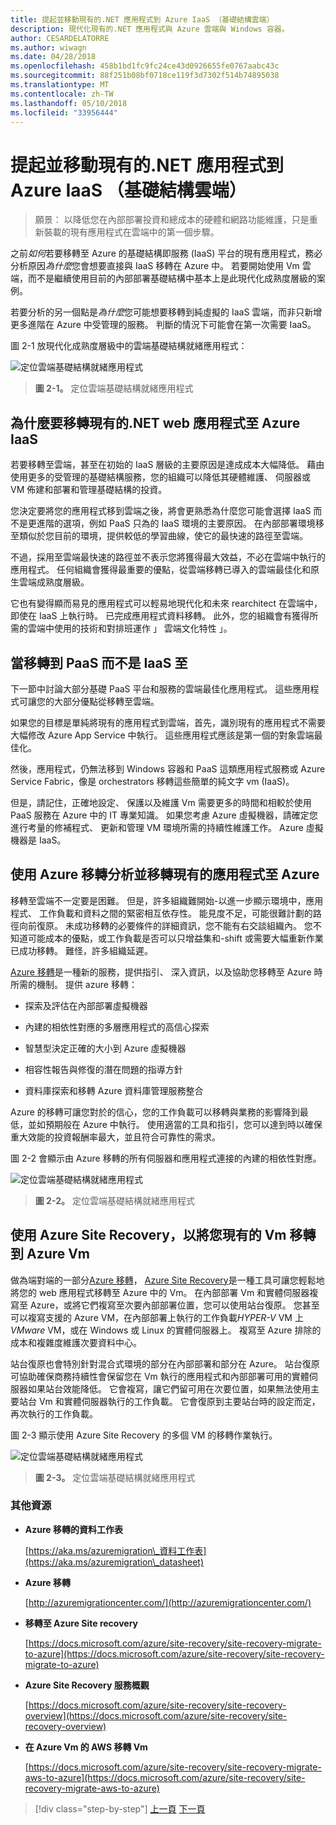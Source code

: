 ```yaml
---
title: 提起並移動現有的.NET 應用程式到 Azure IaaS （基礎結構雲端）
description: 現代化現有的.NET 應用程式與 Azure 雲端與 Windows 容器。
author: CESARDELATORRE
ms.author: wiwagn
ms.date: 04/28/2018
ms.openlocfilehash: 458b1bd1fc9fc24ce43d0926655fe0767aabc43c
ms.sourcegitcommit: 88f251b08bf0718ce119f3d7302f514b74895038
ms.translationtype: MT
ms.contentlocale: zh-TW
ms.lasthandoff: 05/10/2018
ms.locfileid: "33956444"
---
```

# <a name="lift-and-shift-existing-net-apps-to-azure-iaas-cloud-infrastructure-ready"></a>提起並移動現有的.NET 應用程式到 Azure IaaS （基礎結構雲端）

> 願景： 以降低您在內部部署投資和總成本的硬體和網路功能維護，只是重新裝載的現有應用程式在雲端中的第一個步驟。

之前*如何*若要移轉至 Azure 的基礎結構即服務 (IaaS) 平台的現有應用程式，務必分析原因*為什麼*您會想要直接與 IaaS 移轉在 Azure 中。 若要開始使用 Vm 雲端，而不是繼續使用目前的內部部署基礎結構中基本上是此現代化成熟度層級的案例。

若要分析的另一個點是*為什麼*您可能想要移轉到純虛擬的 IaaS 雲端，而非只新增更多進階在 Azure 中受管理的服務。 判斷的情況下可能會在第一次需要 IaaS。

圖 2-1 放現代化成熟度層級中的雲端基礎結構就緒應用程式：

![定位雲端基礎結構就緒應用程式](./media/image2-1.png)

> **圖 2-1。** 定位雲端基礎結構就緒應用程式

## <a name="why-migrate-existing-net-web-applications-to-azure-iaas"></a>為什麼要移轉現有的.NET web 應用程式至 Azure IaaS

若要移轉至雲端，甚至在初始的 IaaS 層級的主要原因是達成成本大幅降低。 藉由使用更多的受管理的基礎結構服務，您的組織可以降低其硬體維護、 伺服器或 VM 佈建和部署和管理基礎結構的投資。

您決定要將您的應用程式移到雲端之後，將會更熟悉為什麼您可能會選擇 IaaS 而不是更進階的選項，例如 PaaS 只為的 IaaS 環境的主要原因。 在內部部署環境移至類似於您目前的環境，提供較低的學習曲線，使它的最快速的路徑至雲端。

不過，採用至雲端最快速的路徑並不表示您將獲得最大效益，不必在雲端中執行的應用程式。 任何組織會獲得最重要的優點，從雲端移轉已導入的雲端最佳化和原生雲端成熟度層級。

它也有變得顯而易見的應用程式可以輕易地現代化和未來 rearchitect 在雲端中，即使在 IaaS 上執行時。 已完成應用程式資料移轉。 此外，您的組織會有獲得所需的雲端中使用的技術和對排班運作 」 雲端文化特性 」。

## <a name="when-to-migrate-to-iaas-instead-of-to-paas"></a>當移轉到 PaaS 而不是 IaaS 至

下一節中討論大部分基礎 PaaS 平台和服務的雲端最佳化應用程式。 這些應用程式可讓您的大部分優點從移轉至雲端。 

如果您的目標是單純將現有的應用程式到雲端，首先，識別現有的應用程式不需要大幅修改 Azure App Service 中執行。 這些應用程式應該是第一個的對象雲端最佳化。 

然後，應用程式，仍無法移到 Windows 容器和 PaaS 這類應用程式服務或 Azure Service Fabric，像是 orchestrators 移轉這些簡單的純文字 vm (IaaS)。 

但是，請記住，正確地設定、 保護以及維護 Vm 需要更多的時間和相較於使用 PaaS 服務在 Azure 中的 IT 專業知識。 如果您考慮 Azure 虛擬機器，請確定您進行考量的修補程式、 更新和管理 VM 環境所需的持續性維護工作。 Azure 虛擬機器是 IaaS。

## <a name="use-azure-migrate-to-analyze-and-migrate-your-existing-applications-to-azure"></a>使用 Azure 移轉分析並移轉現有的應用程式至 Azure

移轉至雲端不一定要是困難。 但是，許多組織難開始-以進一步顯示環境中，應用程式、 工作負載和資料之間的緊密相互依存性。 能見度不足，可能很難計劃的路徑向前復原。 未成功移轉的必要條件的詳細資訊，您不能有右交談組織內。 您不知道可能成本的優點，或工作負載是否可以只增益集和-shift 或需要大幅重新作業已成功移轉。 難怪，許多組織延遲。

[Azure 移轉](https://aka.ms/azuremigrate)是一種新的服務，提供指引、 深入資訊，以及協助您移轉至 Azure 時所需的機制。 提供 azure 移轉：

- 探索及評估在內部部署虛擬機器

- 內建的相依性對應的多層應用程式的高信心探索

- 智慧型決定正確的大小到 Azure 虛擬機器

- 相容性報告與修復的潛在問題的指導方針

- 資料庫探索和移轉 Azure 資料庫管理服務整合

Azure 的移轉可讓您對於的信心，您的工作負載可以移轉與業務的影響降到最低，並如預期般在 Azure 中執行。 使用適當的工具和指引，您可以達到時以確保重大效能的投資報酬率最大，並且符合可靠性的需求。

圖 2-2 會顯示由 Azure 移轉的所有伺服器和應用程式連接的內建的相依性對應。

![定位雲端基礎結構就緒應用程式](./media/image2-2.png)

> **圖 2-2。** 定位雲端基礎結構就緒應用程式

## <a name="use-azure-site-recovery-to-migrate-your-existing-vms-to-azure-vms"></a>使用 Azure Site Recovery，以將您現有的 Vm 移轉到 Azure Vm

做為端對端的一部分[Azure 移轉](https://aka.ms/azuremigrate)， [Azure Site Recovery](https://docs.microsoft.com/azure/site-recovery/site-recovery-overview)是一種工具可讓您輕鬆地將您的 web 應用程式移轉至 Azure 中的 Vm。 在內部部署 Vm 和實體伺服器複寫至 Azure，或將它們複寫至次要內部部署位置，您可以使用站台復原。 您甚至可以複寫支援的 Azure VM，在內部部署上執行的工作負載*HYPER-V* VM 上*VMware* VM，或在 Windows 或 Linux 的實體伺服器上。 複寫至 Azure 排除的成本和複雜度維護次要資料中心。

站台復原也會特別針對混合式環境的部分在內部部署和部分在 Azure。 站台復原可協助確保商務持續性會保留您在 Vm 執行的應用程式和內部部署可用的實體伺服器如果站台效能降低。 它會複寫，讓它們留可用在次要位置，如果無法使用主要站台 Vm 和實體伺服器執行的工作負載。 它會復原到主要站台時的設定而定，再次執行的工作負載。

圖 2-3 顯示使用 Azure Site Recovery 的多個 VM 的移轉作業執行。

![定位雲端基礎結構就緒應用程式](./media/image2-3.png)

> **圖 2-3。** 定位雲端基礎結構就緒應用程式

### <a name="additional-resources"></a>其他資源

- **Azure 移轉的資料工作表**

    [https://aka.ms/azuremigration\_資料工作表](https://aka.ms/azuremigration\_datasheet)

- **Azure 移轉**

    [http://azuremigrationcenter.com/](http://azuremigrationcenter.com/)

- **移轉至 Azure Site recovery**

    [https://docs.microsoft.com/azure/site-recovery/site-recovery-migrate-to-azure](https://docs.microsoft.com/azure/site-recovery/site-recovery-migrate-to-azure)

- **Azure Site Recovery 服務概觀**

    [https://docs.microsoft.com/azure/site-recovery/site-recovery-overview](https://docs.microsoft.com/azure/site-recovery/site-recovery-overview)

- **在 Azure Vm 的 AWS 移轉 Vm**

    [https://docs.microsoft.com/azure/site-recovery/site-recovery-migrate-aws-to-azure](https://docs.microsoft.com/azure/site-recovery/site-recovery-migrate-aws-to-azure)

>[!div class="step-by-step"]
[上一頁](index.md)
[下一頁](migrate-your-relational-databases-to-azure.md)
